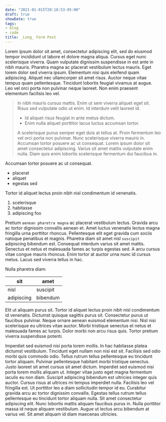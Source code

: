 ```yaml
---
date: "2021-01-015T20:18:53-05:00"
draft: true
showDate: true
tags:
- blog
- code
title: _Long_ Form Post
---
```


Lorem ipsum dolor sit amet, consectetur adipiscing elit, sed do eiusmod tempor incididunt ut labore et dolore magna aliqua. Cursus eget nunc scelerisque viverra. Quam vulputate dignissim suspendisse in est ante in nibh mauris. Pharetra magna ac placerat vestibulum lectus mauris. Eget lorem dolor sed viverra ipsum. Elementum nisi quis eleifend quam adipiscing. Aliquet nec ullamcorper sit amet risus. Auctor neque vitae tempus quam pellentesque. Tincidunt lobortis feugiat vivamus at augue. Leo vel orci porta non pulvinar neque laoreet. Non enim praesent elementum facilisis leo vel.

> In nibh mauris cursus mattis. Enim ut sem viverra aliquet eget sit. Risus sed vulputate odio ut enim. Id interdum velit laoreet id.
>
> * Id aliquet risus feugiat in ante metus dictum. 
> * Enim nulla aliquet porttitor lacus luctus accumsan tortor. 
>
> A scelerisque purus semper eget duis at tellus at. Proin fermentum leo vel orci porta non pulvinar. Nunc scelerisque viverra mauris in. Accumsan tortor posuere ac ut consequat. Lorem ipsum dolor sit amet consectetur adipiscing. Varius sit amet mattis vulputate enim nulla. Diam quis enim lobortis scelerisque fermentum dui faucibus in.

Accumsan tortor posuere ac ut consequat.

* placerat
* aliquet
* egestas sed

Tortor id aliquet lectus proin nibh nisl condimentum id venenatis. 

1. scelerisque
2. habitasse
3. adipiscing foo

Pretium `aenean pharetra magna` ac placerat vestibulum lectus. Gravida arcu ac tortor dignissim convallis aenean et. Amet luctus venenatis lectus magna fringilla urna porttitor rhoncus. Pellentesque elit eget gravida cum sociis natoque penatibus et magnis. Pharetra diam sit amet nisl `suscipit` adipiscing bibendum est. Consequat interdum varius sit amet mattis. Senectus et netus et malesuada fames ac turpis egestas sed. A arcu cursus vitae congue mauris rhoncus. Enim tortor at auctor urna nunc id cursus metus. Lacus sed viverra tellus in hac.

Nulla pharetra diam:

| sit | amet |
|-----|------|
| nisl | suscipit |
|adipiscing | bibendum |

Elit ut aliquam purus sit. Tortor id aliquet lectus proin nibh nisl condimentum id venenatis. Dictumst quisque sagittis purus sit. Consectetur purus ut faucibus pulvinar. Neque ornare aenean euismod elementum nisi. Nisl nisi scelerisque eu ultrices vitae auctor. Morbi tristique senectus et netus et malesuada fames ac turpis. Dolor morbi non arcu risus quis. Tortor pretium viverra suspendisse potenti.

Imperdiet sed euismod nisi porta lorem mollis. In hac habitasse platea dictumst vestibulum. Tincidunt eget nullam non nisi est sit. Facilisis sed odio morbi quis commodo odio. Tellus rutrum tellus pellentesque eu tincidunt tortor aliquam. Pulvinar pellentesque habitant morbi tristique senectus. Justo laoreet sit amet cursus sit amet dictum. Imperdiet sed euismod nisi porta lorem mollis aliquam ut. Integer vitae justo eget magna fermentum iaculis eu non diam. Suscipit adipiscing bibendum est ultricies integer quis auctor. Cursus risus at ultrices mi tempus imperdiet nulla. Facilisis leo vel fringilla est. Ut porttitor leo a diam sollicitudin tempor id eu. Curabitur gravida arcu ac tortor dignissim convallis. Egestas tellus rutrum tellus pellentesque eu tincidunt tortor aliquam nulla. Sit amet consectetur adipiscing elit. Nunc lobortis mattis aliquam faucibus purus in. Nulla porttitor massa id neque aliquam vestibulum. Augue ut lectus arcu bibendum at varius vel. Sit amet aliquam id diam maecenas ultricies.